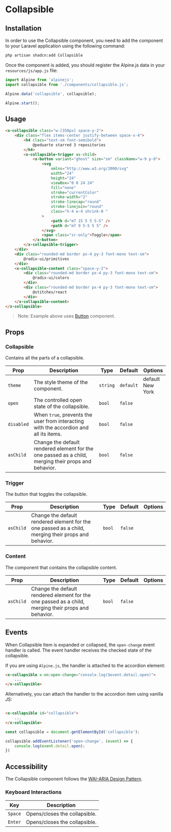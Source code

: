 # Collapsible

## Installation

In order to use the Collapsible component, you need to add the component to your Laravel application using the following
command:

```bash
php artisan shadcn:add Collapsible
```

Once the component is added, you should register the Alpine.js data in your `resources/js/app.js` file:

```js
import Alpine from 'alpinejs';
import collapsible from './components/collapsible.js';

Alpine.data('collapsible', collapsible);

Alpine.start();
```

## Usage

```html
<x-collapsible class="w-[350px] space-y-2">
	<div class="flex items-center justify-between space-x-4">
		<h4 class="text-sm font-semibold">
			@peduarte starred 3 repositories
		</h4>
		<x-collapsible-trigger as-child>
			<x-button variant="ghost" size="sm" className="w-9 p-0">
				<svg
					xmlns="http://www.w3.org/2000/svg"
					width="24"
					height="24"
					viewBox="0 0 24 24"
					fill="none"
					stroke="currentColor"
					stroke-width="2"
					stroke-linecap="round"
					stroke-linejoin="round"
					class="h-4 w-4 shrink-0 "
				>
					<path d="m7 15 5 5 5-5" />
					<path d="m7 9 5-5 5 5" />
				</svg>
				<span class="sr-only">Toggle</span>
			</x-button>
		</x-collapsible-trigger>
	</div>
	<div class="rounded-md border px-4 py-3 font-mono text-sm">
		@radix-ui/primitives
	</div>
	<x-collapsible-content class="space-y-2">
		<div class="rounded-md border px-4 py-3 font-mono text-sm">
			@radix-ui/colors
		</div>
		<div class="rounded-md border px-4 py-3 font-mono text-sm">
			@stitches/react
		</div>
	</x-collapsible-content>
</x-collapsible>
```
> Note: Example above uses [Button](button.md) component.

## Props

### Collapsible

Contains all the parts of a collapsible.

| Prop       | Description                                                                                          | Type     | Default   | Options                |
|------------|------------------------------------------------------------------------------------------------------|----------|-----------|------------------------|
| `theme`    | The style theme of the component.                                                                    | `string` | `default` | default <br/> New York |
| `open`     | The controlled open state of the collapsible.                                                        | `bool`   | `false`   |                        |
| `disabled` | When `true`, prevents the user from interacting with the accordion and all its items.                | `bool`   | `false`   |                        |
| `asChild`  | Change the default rendered element for the one passed as a child, merging their props and behavior. | `bool`   | `false`   |                        |

### Trigger

The button that toggles the collapsible.

| Prop      | Description                                                                                          | Type   | Default | Options |
|-----------|------------------------------------------------------------------------------------------------------|--------|---------|---------|
| `asChild` | Change the default rendered element for the one passed as a child, merging their props and behavior. | `bool` | `false` |         |

### Content

The component that contains the collapsible content.

| Prop      | Description                                                                                          | Type   | Default | Options |
|-----------|------------------------------------------------------------------------------------------------------|--------|---------|---------|
| `asChild` | Change the default rendered element for the one passed as a child, merging their props and behavior. | `bool` | `false` |         |

## Events

When Collapsible Item is expanded or collapsed, the `open-change` event handler is called. The event handler receives the checked state of the collapsible. 

If you are using `Alpine.js`, the handler is attached to the accordion element:

```html
<x-collapsible x-on:open-change="console.log($event.detail.open)">
	...
</x-collapsible>
```

Alternatively, you can attach the handler to the accordion item using vanilla JS:

```html

<x-collapsible id="collapsible">
	...
</x-collapsible>
```

```js
const collapsible = document.getElementById('collapsible');

collapsible.addEventListener('open-change', (event) => {
	console.log(event.detail.open);
})
```

## Accessibility

The Collapsible component follows the [WAI-ARIA Design Pattern](https://www.w3.org/TR/wai-aria/#accordion).

### Keyboard Interactions

| Key           | 	Description                  |
|---------------|-------------------------------|
| `Space`       | Opens/closes the collapsible. |
| `Enter`       | Opens/closes the collapsible. |
